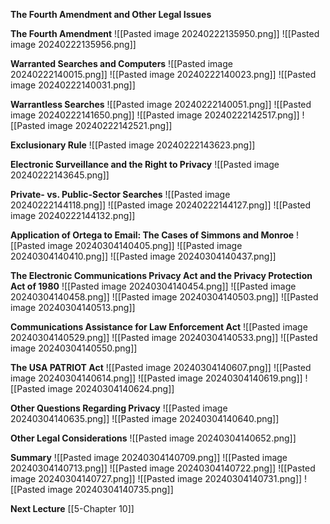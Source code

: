 **The Fourth Amendment and Other Legal Issues**

**The Fourth Amendment**
![[Pasted image 20240222135950.png]]
![[Pasted image 20240222135956.png]]

**Warranted Searches and Computers**
![[Pasted image 20240222140015.png]]
![[Pasted image 20240222140023.png]]
![[Pasted image 20240222140031.png]]

**Warrantless Searches**
![[Pasted image 20240222140051.png]]
![[Pasted image 20240222141650.png]]
![[Pasted image 20240222142517.png]]
![[Pasted image 20240222142521.png]]

**Exclusionary Rule**
![[Pasted image 20240222143623.png]]

**Electronic Surveillance and the Right to Privacy**
![[Pasted image 20240222143645.png]]

**Private- vs. Public-Sector Searches**
![[Pasted image 20240222144118.png]]
![[Pasted image 20240222144127.png]]
![[Pasted image 20240222144132.png]]

**Application of Ortega to Email: The Cases of Simmons and Monroe**
![[Pasted image 20240304140405.png]]
![[Pasted image 20240304140410.png]]
![[Pasted image 20240304140437.png]]

**The Electronic Communications Privacy Act and the Privacy Protection Act of 1980**
![[Pasted image 20240304140454.png]]
![[Pasted image 20240304140458.png]]
![[Pasted image 20240304140503.png]]
![[Pasted image 20240304140513.png]]

**Communications Assistance for Law Enforcement Act**
![[Pasted image 20240304140529.png]]
![[Pasted image 20240304140533.png]]
![[Pasted image 20240304140550.png]]

**The USA PATRIOT Act**
![[Pasted image 20240304140607.png]]
![[Pasted image 20240304140614.png]]
![[Pasted image 20240304140619.png]]
![[Pasted image 20240304140624.png]]

**Other Questions Regarding Privacy**
![[Pasted image 20240304140635.png]]
![[Pasted image 20240304140640.png]]

**Other Legal Considerations**
![[Pasted image 20240304140652.png]]

**Summary**
![[Pasted image 20240304140709.png]]
![[Pasted image 20240304140713.png]]
![[Pasted image 20240304140722.png]]
![[Pasted image 20240304140727.png]]
![[Pasted image 20240304140731.png]]
![[Pasted image 20240304140735.png]]

**Next Lecture** 
[[5-Chapter 10]]
